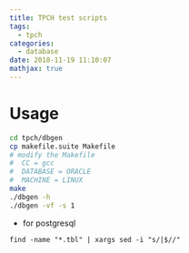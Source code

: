 ```yaml
---
title: TPCH test scripts
tags: 
  - tpch
categories:
  - database
date: 2018-11-19 11:10:07
mathjax: true
---
```



Usage
========================================

```bash
cd tpch/dbgen
cp makefile.suite Makefile
# modify the Makefile
#  CC = gcc
#  DATABASE = ORACLE
#  MACHINE = LINUX
make
./dbgen -h
./dbgen -vf -s 1 
```
+ for postgresql
```
find -name "*.tbl" | xargs sed -i "s/|$//"

```

<!-- more -->
